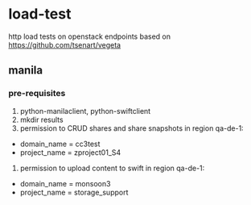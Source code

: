 # load-test
http load tests on openstack endpoints based on  https://github.com/tsenart/vegeta

## manila
### pre-requisites
1. python-manilaclient, python-swiftclient
1. mkdir results
1. permission to CRUD shares and share snapshots in region qa-de-1:
  - domain_name = cc3test
  - project_name = zproject01_S4
1. permission to upload content to swift in region qa-de-1:
  - domain_name = monsoon3
  - project_name = storage_support
